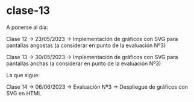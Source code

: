 # clase-13

A ponerse al día: 

Clase 12 → 23/05/2023 → Implementación de gráficos con SVG para pantallas angostas (a considerar en punto de la evaluación Nº3)

Clase 13 → 30/05/2023 → Implementación de gráficos con SVG para pantallas anchas (a considerar en punto de la evaluación Nº3)

La que sigue: 

Clase 14 → 06/06/2023 → Evaluación Nº3 → Despliegue de gráficos con SVG en HTML
